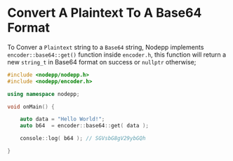 # Convert A Plaintext To A Base64 Format

To Conver a `Plaintext` string to a `Base64` string, Nodepp implements `encoder::base64::get()` function inside `encoder.h`, this function will return a new `string_t` in Base64 format on success or `nullptr` otherwise;

```cpp
#include <nodepp/nodepp.h>
#include <nodepp/encoder.h>

using namespace nodepp;

void onMain() {

    auto data = "Hello World!";
    auto b64  = encoder::base64::get( data );

    console::log( b64 ); // SGVsbG8gV29ybGQh

}
```